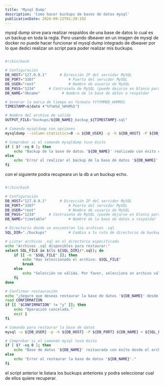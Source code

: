 ```yaml
---
title: 'Mysql Dump'
description: 'Como hacer buckups de bases de datos mysql'
publicationDate: 2024-09-22T01:29:19Z
---
```


mysql dump sirve para realizar respaldos de una base de datos lo cual es un backup en toda la regla.
Pero usando dbeaver en un imagen de mysql de docker no puede hacer funcionar el mysql dump integrado de dbeaver por lo que dedici realizar un script para poder realizar mis buckups.

```bash

#!/bin/bash

# Configuración
DB_HOST="127.0.0.1"      # Dirección IP del servidor MySQL
DB_PORT="3307"               # Puerto del servidor MySQL
DB_USER="root"               # Nombre de usuario de MySQL
DB_PASS="1234"      # Contraseña de MySQL (puede dejarse en blanco para que se solicite interactivamente)
DB_NAME="dbname"          # Nombre de la base de datos a respaldar

# Generar la marca de tiempo en formato YYYYMMDD_HHMMSS
TIMESTAMP=$(date +"%Y%m%d_%H%M%S")

# Nombre del archivo de salida
OUTPUT_FILE="buckups/${DB_NAME}_backup_${TIMESTAMP}.sql"

# Comando mysqldump con opciones
mysqldump --column-statistics=0 -u ${DB_USER} -p -h ${DB_HOST} -P ${DB_PORT} ${DB_NAME} > ${OUTPUT_FILE}

# Comprobar si el comando mysqldump tuvo éxito
if [ $? -eq 0 ]; then
    echo "Backup de la base de datos '${DB_NAME}' realizado con éxito en el archivo '${OUTPUT_FILE}'."
else
    echo "Error al realizar el backup de la base de datos '${DB_NAME}'."
fi

```

con el siguiente podra recupeara un la db a un buckup echo.

```bash

#!/bin/bash

# Configuración
DB_HOST="127.0.0.1"      # Dirección IP del servidor MySQL
DB_PORT="3307"               # Puerto del servidor MySQL
DB_USER="root"               # Nombre de usuario de MySQL
DB_PASS="1234"      # Contraseña de MySQL (puede dejarse en blanco para que se solicite interactivamente)
DB_NAME="timetable"          # Nombre de la base de datos a respaldar

# Directorio donde se encuentran los archivos .sql
SQL_DIR="./buckups"          # Cambia a tu ruta de directorio de backups

# Listar archivos .sql en el directorio especificado
echo "Archivos .sql disponibles para restaurar:"
select SQL_FILE in $(ls ${SQL_DIR}/*.sql); do
    if [[ -n "$SQL_FILE" ]]; then
        echo "Has seleccionado el archivo: $SQL_FILE"
        break
    else
        echo "Selección no válida. Por favor, selecciona un archivo válido."
    fi
done

# Confirmar restauración
echo "¿Seguro que deseas restaurar la base de datos '${DB_NAME}' desde '$SQL_FILE'? (y/n)"
read CONFIRMATION
if [[ "$CONFIRMATION" != "y" ]]; then
    echo "Operación cancelada."
    exit 1
fi

# Comando para restaurar la base de datos
mysql -u ${DB_USER} -p -h ${DB_HOST} -P ${DB_PORT} ${DB_NAME} < ${SQL_FILE}

# Comprobar si el comando mysql tuvo éxito
if [ $? -eq 0 ]; then
    echo "Base de datos '${DB_NAME}' restaurada con éxito desde el archivo '${SQL_FILE}'."
else
    echo "Error al restaurar la base de datos '${DB_NAME}'."
fi

```

el script anterior le listara los buckups anteriores y podra seleccionar cual de ellos quiere recuperar.
